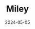 ---
date: 2024-05-05
featured_image: Miley-20240430-2.jpg
title: Miley
description: 
tags: ["miley"]
---